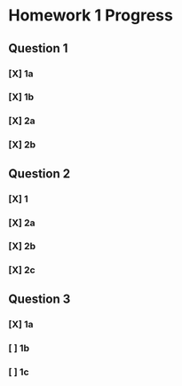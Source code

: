 # Homework 1 Progress

## Question 1
### [X] 1a
### [X] 1b
### [X] 2a
### [X] 2b

## Question 2
### [X] 1
### [X] 2a
### [X] 2b
### [X] 2c

## Question 3
### [X] 1a
### [ ] 1b
### [ ] 1c
